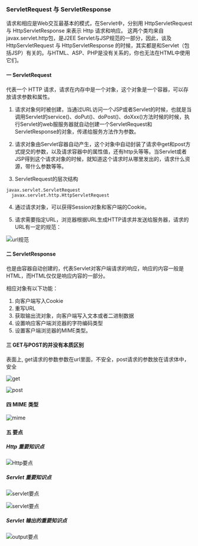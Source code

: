 ### ServletRequest 与 ServletResponse
 
请求和相应是Web交互最基本的模式，在Servlet中，分别用 HttpServletRequest 与 HttpServletResponse 来表示 Http 请求和响应。
这两个类均来自javax.servlet.http包，是J2EE Servlet与JSP规范的一部分，因此，谈及 HttpServletRequest 与 HttpServletResponse 的时候，其实都是和Servlet（包括JSP）有关的。与HTML、ASP、PHP是没有关系的，你也无法在HTML中使用它们。
 

 
#### 一 ServletRequest
 
代表一个 HTTP 请求，请求在内存中是一个对象，这个对象是一个容器，可以存放请求参数和属性。
 
1. 请求对象何时被创建，当通过URL访问一个JSP或者Servlet的时候，也就是当调用Servlet的service()、doPut()、doPost()、doXxx()方法时候的时候，执行Servlet的web服服务器就自动创建一个ServletRequest和ServletResponse的对象，传递给服务方法作为参数。
 
2. 请求对象由Servlet容器自动产生，这个对象中自动封装了请求中get和post方式提交的参数，以及请求容器中的属性值，还有http头等等。当Servlet或者JSP得到这个请求对象的时候，就知道这个请求时从哪里发出的，请求什么资源，带什么参数等等。
 
3. ServletRequest的层次结构

```
javax.servlet.ServletRequest 
  javax.servlet.http.HttpServletRequest
```

4. 通过请求对象，可以获得Session对象和客户端的Cookie。
 
5. 请求需要指定URL，浏览器根据URL生成HTTP请求并发送给服务器，请求的URL有一定的规范：

![url规范](201002211266715443562.png)

 
#### 二 ServletResponse
 
也是由容器自动创建的，代表Servlet对客户端请求的响应，响应的内容一般是HTML，而HTML仅仅是响应内容的一部分。
 
相应对象有以下功能：
1. 向客户端写入Cookie
2. 重写URL
3. 获取输出流对象，向客户端写入文本或者二进制数据
4. 设置响应客户端浏览器的字符编码类型
5. 设置客户端浏览器的MIME类型。

 
#### 三 GET与POST的并没有本质区别
 
表面上, get请求的参数参数在url里面，不安全，post请求的参数放在请求体中，安全

![get](201002211266715443562.png)

![post](201002211266715592421.png)


#### 四 MIME 类型

![mime](201002211266715745187.png)
 
#### 五 要点

##### Http 重要知识点

![Http要点](201002211266722229531.png)

##### Servlet 重要知识点
![servlet要点](201002221266827751281.png)

![servlet要点](201002221266827819187.png)

##### Servlet 输出的重要知识点
![output要点](201002221266824289140.png)
 

 
 

 


